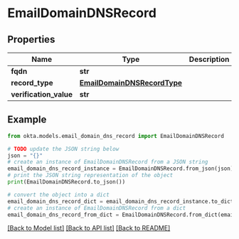 # EmailDomainDNSRecord


## Properties

Name | Type | Description | Notes
------------ | ------------- | ------------- | -------------
**fqdn** | **str** |  | [optional] 
**record_type** | [**EmailDomainDNSRecordType**](EmailDomainDNSRecordType.md) |  | [optional] 
**verification_value** | **str** |  | [optional] 

## Example

```python
from okta.models.email_domain_dns_record import EmailDomainDNSRecord

# TODO update the JSON string below
json = "{}"
# create an instance of EmailDomainDNSRecord from a JSON string
email_domain_dns_record_instance = EmailDomainDNSRecord.from_json(json)
# print the JSON string representation of the object
print(EmailDomainDNSRecord.to_json())

# convert the object into a dict
email_domain_dns_record_dict = email_domain_dns_record_instance.to_dict()
# create an instance of EmailDomainDNSRecord from a dict
email_domain_dns_record_from_dict = EmailDomainDNSRecord.from_dict(email_domain_dns_record_dict)
```
[[Back to Model list]](../README.md#documentation-for-models) [[Back to API list]](../README.md#documentation-for-api-endpoints) [[Back to README]](../README.md)


